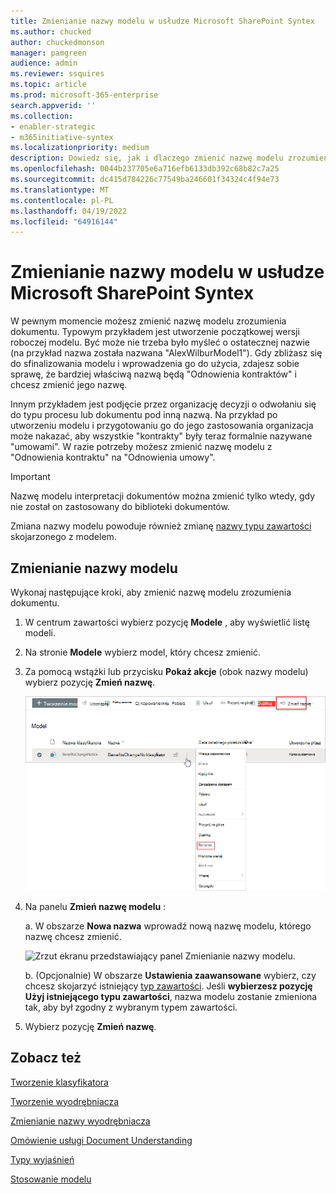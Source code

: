```yaml
---
title: Zmienianie nazwy modelu w usłudze Microsoft SharePoint Syntex
ms.author: chucked
author: chuckedmonson
manager: pamgreen
audience: admin
ms.reviewer: ssquires
ms.topic: article
ms.prod: microsoft-365-enterprise
search.appverid: ''
ms.collection:
- enabler-strategic
- m365initiative-syntex
ms.localizationpriority: medium
description: Dowiedz się, jak i dlaczego zmienić nazwę modelu zrozumienia dokumentu w usłudze Microsoft SharePoint Syntex.
ms.openlocfilehash: 0044b237705e6a716efb6133db392c68b82c7a25
ms.sourcegitcommit: dc415d784226c77549ba246601f34324c4f94e73
ms.translationtype: MT
ms.contentlocale: pl-PL
ms.lasthandoff: 04/19/2022
ms.locfileid: "64916144"
---
```

# <a name="rename-a-model-in-microsoft-sharepoint-syntex"></a>Zmienianie nazwy modelu w usłudze Microsoft SharePoint Syntex

W pewnym momencie możesz zmienić nazwę modelu zrozumienia dokumentu. Typowym przykładem jest utworzenie początkowej wersji roboczej modelu. Być może nie trzeba było myśleć o ostatecznej nazwie (na przykład nazwa została nazwana "AlexWilburModel1"). Gdy zbliżasz się do sfinalizowania modelu i wprowadzenia go do użycia, zdajesz sobie sprawę, że bardziej właściwą nazwą będą "Odnowienia kontraktów" i chcesz zmienić jego nazwę.  

Innym przykładem jest podjęcie przez organizację decyzji o odwołaniu się do typu procesu lub dokumentu pod inną nazwą. Na przykład po utworzeniu modelu i przygotowaniu go do jego zastosowania organizacja może nakazać, aby wszystkie "kontrakty" były teraz formalnie nazywane "umowami". W razie potrzeby możesz zmienić nazwę modelu z "Odnowienia kontraktu" na "Odnowienia umowy".

> [!IMPORTANT]
> Nazwę modelu interpretacji dokumentów można zmienić tylko wtedy, gdy nie został on zastosowany do biblioteki dokumentów. 

Zmiana nazwy modelu powoduje również zmianę [nazwy typu zawartości](/sharepoint/governance/content-type-and-workflow-planning#content-type-overview) skojarzonego z modelem.

## <a name="rename-a-model"></a>Zmienianie nazwy modelu

Wykonaj następujące kroki, aby zmienić nazwę modelu zrozumienia dokumentu.

1. W centrum zawartości wybierz pozycję **Modele** , aby wyświetlić listę modeli.

2. Na stronie **Modele** wybierz model, który chcesz zmienić.

3. Za pomocą wstążki lub przycisku **Pokaż akcje** (obok nazwy modelu) wybierz pozycję **Zmień nazwę**. </br>

    ![Zrzut ekranu przedstawiający stronę Modele z wyróżnionymi opcjami Zmień nazwę wybranego modelu.](../media/content-understanding/select-model-rename-both.png) </br>

4. Na panelu **Zmień nazwę modelu** :

   a. W obszarze **Nowa nazwa** wprowadź nową nazwę modelu, którego nazwę chcesz zmienić.</br>

    ![Zrzut ekranu przedstawiający panel Zmienianie nazwy modelu.](../media/content-understanding/rename-model-panel.png) </br>

   b. (Opcjonalnie) W obszarze **Ustawienia zaawansowane** wybierz, czy chcesz skojarzyć istniejący [typ zawartości](/sharepoint/governance/content-type-and-workflow-planning#content-type-overview). Jeśli **wybierzesz pozycję Użyj istniejącego typu zawartości**, nazwa modelu zostanie zmieniona tak, aby był zgodny z wybranym typem zawartości.

5. Wybierz pozycję **Zmień nazwę**.

## <a name="see-also"></a>Zobacz też
[Tworzenie klasyfikatora](create-a-classifier.md)

[Tworzenie wyodrębniacza](create-an-extractor.md)

[Zmienianie nazwy wyodrębniacza](rename-an-extractor.md)

[Omówienie usługi Document Understanding](document-understanding-overview.md)

[Typy wyjaśnień](explanation-types-overview.md)

[Stosowanie modelu](apply-a-model.md) 
